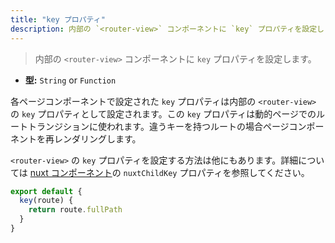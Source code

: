 ```yaml
---
title: "key プロパティ"
description: 内部の `<router-view>` コンポーネントに `key` プロパティを設定します
---
```


> 内部の `<router-view>` コンポーネントに `key` プロパティを設定します。

- **型:** `String` or `Function`

各ページコンポーネントで設定された `key` プロパティは内部の `<router-view>` の `key` プロパティとして設定されます。この `key` プロパティは動的ページでのルートトランジションに使われます。違うキーを持つルートの場合ページコンポーネントを再レンダリングします。

`<router-view>` の `key` プロパティを設定する方法は他にもあります。詳細については [nuxt コンポーネント](/api/components-nuxt)の `nuxtChildKey` プロパティを参照してください。

```js
export default {
  key(route) {
    return route.fullPath
  }
}
```
